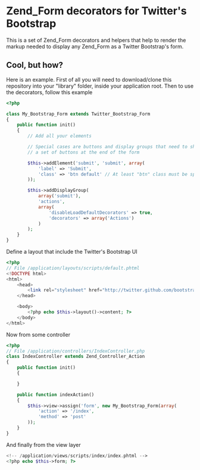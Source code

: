 # Zend_Form decorators for Twitter's Bootstrap #

This is a set of Zend_Form decorators and helpers that help to render the markup needed to display
any Zend_Form as a Twitter Bootstrap's form.

## Cool, but how? ##

Here is an example. First of all you will need to download/clone this repository into your
"library" folder, inside your application root. Then to use the decorators, follow this example

```php
<?php

class My_Bootstrap_Form extends Twitter_Bootstrap_Form
{
    public function init()
    {
        // Add all your elements

        // Special cases are buttons and display groups that need to show
        // a set of buttons at the end of the form

        $this->addElement('submit', 'submit', array(
            'label' => 'Submit',
            'class' => 'btn default' // At least "btn" class must be specified
        ));

        $this->addDisplayGroup(
            array('submit'),
            'actions',
            array(
                'disableLoadDefaultDecorators' => true,
                'decorators' => array('Actions')
            )
        );
    }
}
```

Define a layout that include the Twitter's Bootstrap UI

```php
<?php
// File /application/layouts/scripts/default.phtml
<!DOCTYPE html>
<html>
    <head>
        <link rel="stylesheet" href="http://twitter.github.com/bootstrap/1.4.0/bootstrap.min.css">
    </head>

    <body>
        <?php echo $this->layout()->content; ?>
    </body>
</html>
```

Now from some controller

```php
<?php
// File /application/controllers/IndexController.php
class IndexController extends Zend_Controller_Action
{
    public function init()
    {

    }

    public function indexAction()
    {
        $this->view->assign('form', new My_Bootstrap_Form(array(
            'action' => '/index',
            'method' => 'post'
        ));
    }
}
```

And finally from the view layer

```php
<!-- /application/views/scripts/index/index.phtml -->
<?php echo $this->form; ?>
```